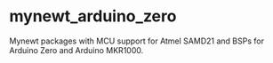 # mynewt_arduino_zero
Mynewt packages with MCU support for Atmel SAMD21 and BSPs for Arduino Zero
and Arduino MKR1000.


